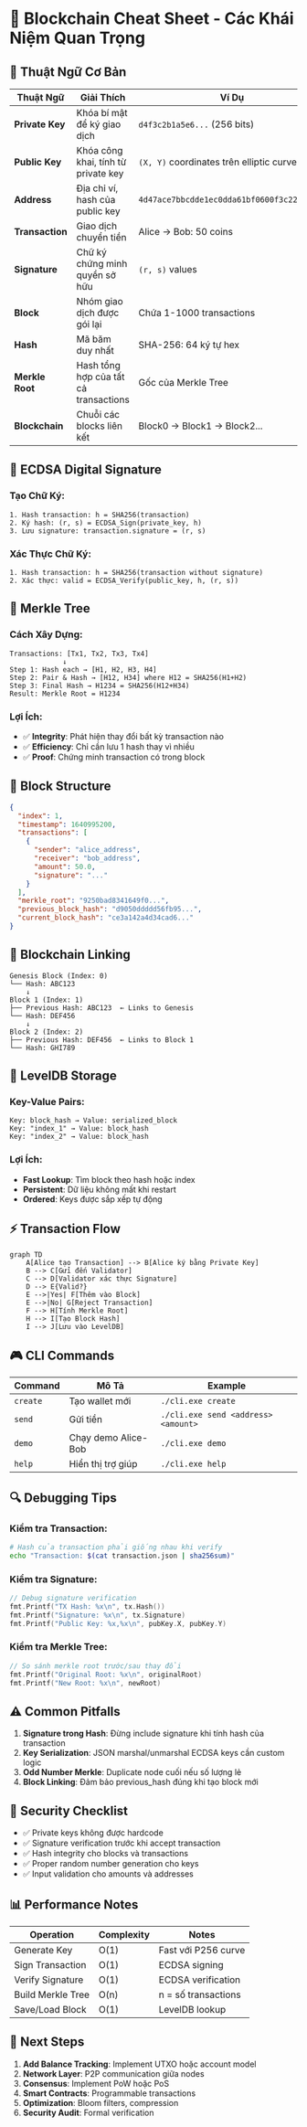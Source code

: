 # 🎯 Blockchain Cheat Sheet - Các Khái Niệm Quan Trọng

## 🔑 Thuật Ngữ Cơ Bản

| Thuật Ngữ       | Giải Thích                            | Ví Dụ                                      |
| --------------- | ------------------------------------- | ------------------------------------------ |
| **Private Key** | Khóa bí mật để ký giao dịch           | `d4f3c2b1a5e6...` (256 bits)               |
| **Public Key**  | Khóa công khai, tính từ private key   | `(X, Y)` coordinates trên elliptic curve   |
| **Address**     | Địa chỉ ví, hash của public key       | `4d47ace7bbcdde1ec0dda61bf0600f3c22221dbc` |
| **Transaction** | Giao dịch chuyển tiền                 | Alice → Bob: 50 coins                      |
| **Signature**   | Chữ ký chứng minh quyền sở hữu        | `(r, s)` values                            |
| **Block**       | Nhóm giao dịch được gói lại           | Chứa 1-1000 transactions                   |
| **Hash**        | Mã băm duy nhất                       | SHA-256: 64 ký tự hex                      |
| **Merkle Root** | Hash tổng hợp của tất cả transactions | Gốc của Merkle Tree                        |
| **Blockchain**  | Chuỗi các blocks liên kết             | Block0 → Block1 → Block2...                |

## 🔐 ECDSA Digital Signature

### Tạo Chữ Ký:

```
1. Hash transaction: h = SHA256(transaction)
2. Ký hash: (r, s) = ECDSA_Sign(private_key, h)
3. Lưu signature: transaction.signature = (r, s)
```

### Xác Thực Chữ Ký:

```
1. Hash transaction: h = SHA256(transaction without signature)
2. Xác thực: valid = ECDSA_Verify(public_key, h, (r, s))
```

## 🌳 Merkle Tree

### Cách Xây Dựng:

```
Transactions: [Tx1, Tx2, Tx3, Tx4]
             ↓
Step 1: Hash each → [H1, H2, H3, H4]
Step 2: Pair & Hash → [H12, H34] where H12 = SHA256(H1+H2)
Step 3: Final Hash → H1234 = SHA256(H12+H34)
Result: Merkle Root = H1234
```

### Lợi Ích:

- ✅ **Integrity**: Phát hiện thay đổi bất kỳ transaction nào
- ✅ **Efficiency**: Chỉ cần lưu 1 hash thay vì nhiều
- ✅ **Proof**: Chứng minh transaction có trong block

## 🧱 Block Structure

```json
{
  "index": 1,
  "timestamp": 1640995200,
  "transactions": [
    {
      "sender": "alice_address",
      "receiver": "bob_address",
      "amount": 50.0,
      "signature": "..."
    }
  ],
  "merkle_root": "9250bad8341649f0...",
  "previous_block_hash": "d9050ddddd56fb95...",
  "current_block_hash": "ce3a142a4d34cad6..."
}
```

## 🔗 Blockchain Linking

```
Genesis Block (Index: 0)
└── Hash: ABC123
    ↓
Block 1 (Index: 1)
├── Previous Hash: ABC123  ← Links to Genesis
└── Hash: DEF456
    ↓
Block 2 (Index: 2)
├── Previous Hash: DEF456  ← Links to Block 1
└── Hash: GHI789
```

## 💾 LevelDB Storage

### Key-Value Pairs:

```
Key: block_hash → Value: serialized_block
Key: "index_1" → Value: block_hash
Key: "index_2" → Value: block_hash
```

### Lợi Ích:

- **Fast Lookup**: Tìm block theo hash hoặc index
- **Persistent**: Dữ liệu không mất khi restart
- **Ordered**: Keys được sắp xếp tự động

## ⚡ Transaction Flow

```mermaid
graph TD
    A[Alice tạo Transaction] --> B[Alice ký bằng Private Key]
    B --> C[Gửi đến Validator]
    C --> D[Validator xác thực Signature]
    D --> E{Valid?}
    E -->|Yes| F[Thêm vào Block]
    E -->|No| G[Reject Transaction]
    F --> H[Tính Merkle Root]
    H --> I[Tạo Block Hash]
    I --> J[Lưu vào LevelDB]
```

## 🎮 CLI Commands

| Command  | Mô Tả               | Example                             |
| -------- | ------------------- | ----------------------------------- |
| `create` | Tạo wallet mới      | `./cli.exe create`                  |
| `send`   | Gửi tiền            | `./cli.exe send <address> <amount>` |
| `demo`   | Chạy demo Alice-Bob | `./cli.exe demo`                    |
| `help`   | Hiển thị trợ giúp   | `./cli.exe help`                    |

## 🔍 Debugging Tips

### Kiểm tra Transaction:

```bash
# Hash của transaction phải giống nhau khi verify
echo "Transaction: $(cat transaction.json | sha256sum)"
```

### Kiểm tra Signature:

```go
// Debug signature verification
fmt.Printf("TX Hash: %x\n", tx.Hash())
fmt.Printf("Signature: %x\n", tx.Signature)
fmt.Printf("Public Key: %x,%x\n", pubKey.X, pubKey.Y)
```

### Kiểm tra Merkle Tree:

```go
// So sánh merkle root trước/sau thay đổi
fmt.Printf("Original Root: %x\n", originalRoot)
fmt.Printf("New Root: %x\n", newRoot)
```

## ⚠️ Common Pitfalls

1. **Signature trong Hash**: Đừng include signature khi tính hash của transaction
2. **Key Serialization**: JSON marshal/unmarshal ECDSA keys cần custom logic
3. **Odd Number Merkle**: Duplicate node cuối nếu số lượng lẻ
4. **Block Linking**: Đảm bảo previous_hash đúng khi tạo block mới

## 🎯 Security Checklist

- ✅ Private keys không được hardcode
- ✅ Signature verification trước khi accept transaction
- ✅ Hash integrity cho blocks và transactions
- ✅ Proper random number generation cho keys
- ✅ Input validation cho amounts và addresses

## 📊 Performance Notes

| Operation         | Complexity | Notes               |
| ----------------- | ---------- | ------------------- |
| Generate Key      | O(1)       | Fast với P256 curve |
| Sign Transaction  | O(1)       | ECDSA signing       |
| Verify Signature  | O(1)       | ECDSA verification  |
| Build Merkle Tree | O(n)       | n = số transactions |
| Save/Load Block   | O(1)       | LevelDB lookup      |

## 🚀 Next Steps

1. **Add Balance Tracking**: Implement UTXO hoặc account model
2. **Network Layer**: P2P communication giữa nodes
3. **Consensus**: Implement PoW hoặc PoS
4. **Smart Contracts**: Programmable transactions
5. **Optimization**: Bloom filters, compression
6. **Security Audit**: Formal verification
